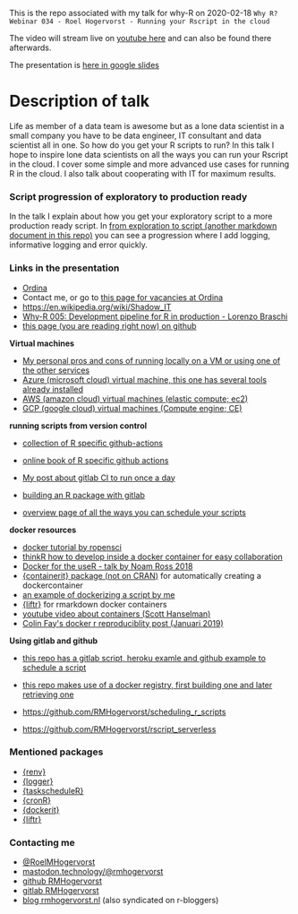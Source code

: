 This is the repo associated with my talk for why-R on 2020-02-18
`Why R? Webinar 034 - Roel Hogervorst - Running your Rscript in the cloud`

The video will stream live on [youtube here](https://youtu.be/1t47U_nBXdE)
and can also be found there afterwards.


The presentation is [here in google slides](https://docs.google.com/presentation/d/19puC6i6Q7iZuIZJ6ErvtenPJhial976TsI769qFa0Wc/edit?usp=sharing)

# Description of talk
Life as member of a data team is awesome but as a lone data scientist in a small company you have to be data engineer, IT consultant and data scientist all in one. So how do you get your R scripts to run? In this talk I hope to inspire lone data scientists on all the ways you can run your Rscript in the cloud. I cover some simple and more advanced use cases for running R in the cloud. I also talk about cooperating with IT for maximum results.


### Script progression of exploratory to production ready
In the talk I explain about how you get your exploratory script to a more production
ready script. 
In [from exploration to script (another markdown document in this repo)](from_exploration_to_script.md) you can see a progression where I add logging, informative logging and error quickly. 



### Links in the presentation
- [Ordina](https://www.ordina.nl/en/business-propositions/intelligent-data-driven-organisations/)
- Contact me, or go to [this page for vacancies at Ordina](https://www.ordina.nl/werkenbij/)
- https://en.wikipedia.org/wiki/Shadow_IT
- [Why-R 005: Development pipeline for R in production - Lorenzo Braschi](https://www.youtube.com/watch?v=YyG8E1DdhX0)
- [this page (you are reading right now) on github](github.com/RMHogervorst/running_your_r_script_in_the_cloud)

**Virtual machines**

- [My personal pros and cons of running locally on a VM or using one of the other services ](https://github.com/RMHogervorst/scheduling_r_scripts)
- [Azure (microsoft cloud) virtual machine, this one has several tools already installed](https://azure.microsoft.com/en-us/services/virtual-machines/data-science-virtual-machines/)
- [AWS (amazon cloud) virtual machines (elastic compute; ec2)](https://aws.amazon.com/ec2/)
- [GCP (google cloud) virtual machines (Compute engine; CE)](https://cloud.google.com/compute/)


**running scripts from version control**

- [collection of R specific github-actions](https://github.com/r-lib/actions)
- [online book of R specific github actions](https://ropenscilabs.github.io/actions_sandbox/)
- [My post about gitlab CI to run once a day](https://blog.rmhogervorst.nl/blog/2020/09/24/running-an-r-script-on-a-schedule-gitlab/)
- [building an R package with gitlab](https://persado.github.io/2019/10/23/R-gitlab-pipelines.html)

- [overview page of all the ways you can schedule your scripts](https://blog.rmhogervorst.nl/blog/2020/09/26/running-an-r-script-on-a-schedule-overview/)


**docker resources**

- [docker tutorial by ropensci](https://ropenscilabs.github.io/r-docker-tutorial/)
- [thinkR how to develop inside a docker container for easy collaboration](https://rtask.thinkr.fr/how-to-develop-inside-a-docker-container-to-ease-collaboration/)
- [Docker for the useR - talk by Noam Ross 2018](https://github.com/noamross/nyhackr-docker-talk)
- [{containerit} package (not on CRAN)](http://o2r.info/containerit/) for automatically creating a dockercontainer
- [an example of dockerizing a script by me](https://github.com/RMHogervorst/dockerize_script)
- [{liftr}](https://liftr.me/) for rmarkdown docker containers
- [youtube video about containers (Scott Hanselman)](https://youtu.be/0oEsMwSxBsk)
- [Colin Fay's docker r reproduciblity post (Januari 2019)](https://colinfay.me/docker-r-reproducibility/)

**Using gitlab and github**
- [this repo has a gitlab script, heroku examle and github example to schedule a script](https://github.com/RMHogervorst/invertedushape)
- [this repo makes use of a docker registry, first building one and later retrieving one](https://github.com/RMHogervorst/dockerize_script)

- https://github.com/RMHogervorst/scheduling_r_scripts
- https://github.com/RMHogervorst/rscript_serverless

### Mentioned packages
- [{renv}](https://CRAN.R-project.org/package=renv)
- [{logger}](https://CRAN.R-project.org/package=logger)
- [{taskscheduleR}](https://cran.r-project.org/package=taskscheduleR)
- [{cronR}](https://cran.r-project.org/package=cronR)
- [{dockerit}](http://o2r.info/containerit/)
- [{liftr}](https://liftr.me/) 



### Contacting me
- [@RoelMHogervorst](https://twitter.com/RoelMHogervorst)
- [mastodon.technology/@rmhogervorst](https://mastodon.technology/@rmhogervorst)
- [github RMHogervorst](https://github.com/RMHogervorst)
- [gitlab RMHogervorst](https://gitlab.com/RMHogervorst)
- [blog rmhogervorst.nl](https://blog.rmhogervorst.nl/) (also syndicated on r-bloggers)
